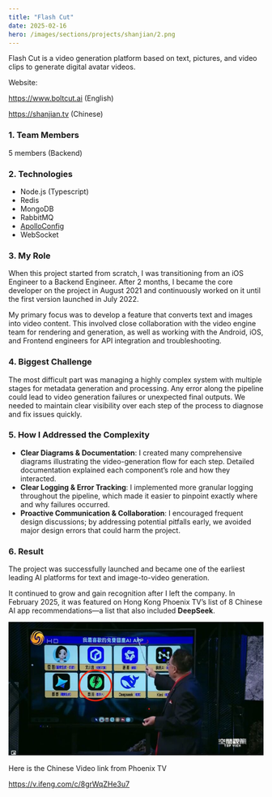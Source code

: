 ```yaml
---
title: "Flash Cut"
date: 2025-02-16
hero: /images/sections/projects/shanjian/2.png
---
```


Flash Cut is a video generation platform based on text, pictures, and video clips to generate digital avatar videos.

Website:

https://www.boltcut.ai (English)

https://shanjian.tv (Chinese)



### 1. Team Members
5 members (Backend)

### 2. Technologies
- Node.js (Typescript)
- Redis
- MongoDB
- RabbitMQ
- [ApolloConfig](https://github.com/apolloconfig/apollo)
- WebSocket

### 3. My Role

When this project started from scratch, I was transitioning from an iOS Engineer to a Backend Engineer. After 2 months, I became the core developer on the project in August 2021 and continuously worked on it until the first version launched in July 2022.

My primary focus was to develop a feature that converts text and images into video content. This involved close collaboration with the video engine team for rendering and generation, as well as working with the Android, iOS, and Frontend engineers for API integration and troubleshooting.

### 4. Biggest Challenge

The most difficult part was managing a highly complex system with multiple stages for metadata generation and processing. Any error along the pipeline could lead to video generation failures or unexpected final outputs. We needed to maintain clear visibility over each step of the process to diagnose and fix issues quickly.

### 5. How I Addressed the Complexity

- **Clear Diagrams & Documentation**: I created many comprehensive diagrams illustrating the video-generation flow for each step. Detailed documentation explained each component’s role and how they interacted.
- **Clear Logging & Error Tracking**:  I implemented more granular logging throughout the pipeline, which made it easier to pinpoint exactly where and why failures occurred.
- **Proactive Communication & Collaboration**: I encouraged frequent design discussions; by addressing potential pitfalls early, we avoided major design errors that could harm the project.

### 6. Result

The project was successfully launched and became one of the earliest leading AI platforms for text and image-to-video generation.


It continued to grow and gain recognition after I left the company. In February 2025, it was featured on Hong Kong Phoenix TV’s list of 8 Chinese AI app recommendations—a list that also included **DeepSeek**.

![](/images/sections/projects/shanjian/3.jpeg)  

Here is the Chinese Video link from Phoenix TV

https://v.ifeng.com/c/8grWqZHe3u7

